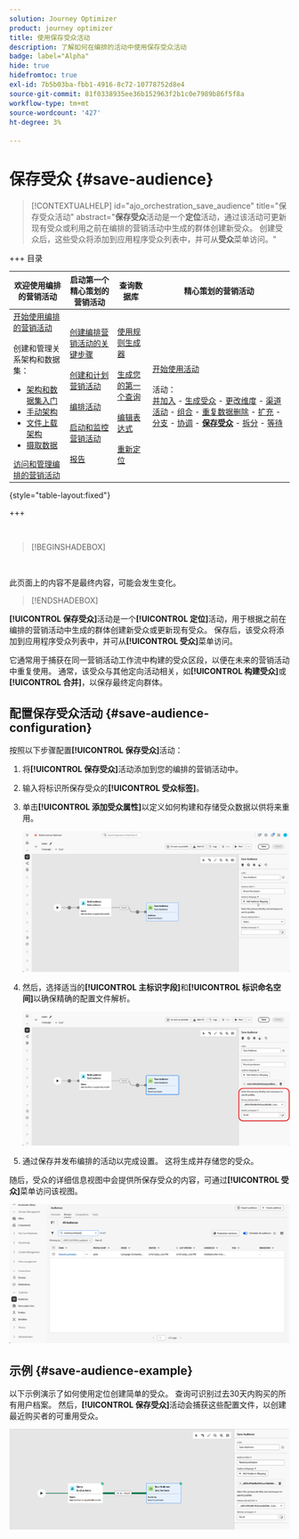 ```yaml
---
solution: Journey Optimizer
product: journey optimizer
title: 使用保存受众活动
description: 了解如何在编排的活动中使用保存受众活动
badge: label="Alpha"
hide: true
hidefromtoc: true
exl-id: 7b5b03ba-fbb1-4916-8c72-10778752d8e4
source-git-commit: 81f0338935ee36b152963f2b1c0e7989b86f5f8a
workflow-type: tm+mt
source-wordcount: '427'
ht-degree: 3%

---
```


# 保存受众 {#save-audience}

>[!CONTEXTUALHELP]
>id="ajo_orchestration_save_audience"
>title="保存受众活动"
>abstract="**保存受众**&#x200B;活动是一个&#x200B;**定位**&#x200B;活动，通过该活动可更新现有受众或利用之前在编排的营销活动中生成的群体创建新受众。 创建受众后，这些受众将添加到应用程序受众列表中，并可从&#x200B;**受众**&#x200B;菜单访问。"


+++ 目录

| 欢迎使用编排的营销活动 | 启动第一个精心策划的营销活动 | 查询数据库 | 精心策划的营销活动 |
|---|---|---|---|
| [开始使用编排的营销活动](../gs-orchestrated-campaigns.md)<br/><br/>创建和管理关系架构和数据集：</br> <ul><li>[架构和数据集入门](../gs-schemas.md)</li><li>[手动架构](../manual-schema.md)</li><li>[文件上载架构](../file-upload-schema.md)</li><li>[摄取数据](../ingest-data.md)</li></ul>[访问和管理编排的营销活动](../access-manage-orchestrated-campaigns.md) | [创建编排营销活动的关键步骤](../gs-campaign-creation.md)<br/><br/>[创建和计划营销活动](../create-orchestrated-campaign.md)<br/><br/>[编排活动](../orchestrate-activities.md)<br/><br/>[启动和监控营销活动](../start-monitor-campaigns.md)<br/><br/>[报告](../reporting-campaigns.md) | [使用规则生成器](../orchestrated-rule-builder.md)<br/><br/>[生成您的第一个查询](../build-query.md)<br/><br/>[编辑表达式](../edit-expressions.md)<br/><br/>[重新定位](../retarget.md) | [开始使用活动](about-activities.md)<br/><br/>活动：<br/>[并加入](and-join.md) - [生成受众](build-audience.md) - [更改维度](change-dimension.md) - [渠道活动](channels.md) - [组合](combine.md) - [重复数据删除](deduplication.md) - [扩充](enrichment.md) - [分支](fork.md) - [协调](reconciliation.md) - <b>[保存受众](save-audience.md)</b> - [拆分](split.md) - [等待](wait.md) |

{style="table-layout:fixed"}

+++

<br/>

>[!BEGINSHADEBOX]

</br>

此页面上的内容不是最终内容，可能会发生变化。

>[!ENDSHADEBOX]

**[!UICONTROL 保存受众]**&#x200B;活动是一个&#x200B;**[!UICONTROL 定位]**&#x200B;活动，用于根据之前在编排的营销活动中生成的群体创建新受众或更新现有受众。 保存后，该受众将添加到应用程序受众列表中，并可从&#x200B;**[!UICONTROL 受众]**&#x200B;菜单访问。

它通常用于捕获在同一营销活动工作流中构建的受众区段，以便在未来的营销活动中重复使用。 通常，该受众与其他定向活动相关，如&#x200B;**[!UICONTROL 构建受众]**&#x200B;或&#x200B;**[!UICONTROL 合并]**，以保存最终定向群体。

## 配置保存受众活动 {#save-audience-configuration}

按照以下步骤配置&#x200B;**[!UICONTROL 保存受众]**&#x200B;活动：

1. 将&#x200B;**[!UICONTROL 保存受众]**&#x200B;活动添加到您的编排的营销活动中。

1. 输入将标识所保存受众的&#x200B;**[!UICONTROL 受众标签]**。

1. 单击&#x200B;**[!UICONTROL 添加受众属性]**&#x200B;以定义如何构建和存储受众数据以供将来重用。

   ![](../assets/save-audience-1.png)

1. 然后，选择适当的&#x200B;**[!UICONTROL 主标识字段]**&#x200B;和&#x200B;**[!UICONTROL 标识命名空间]**&#x200B;以确保精确的配置文件解析。

   ![](../assets/save-audience-2.png)

1. 通过保存并发布编排的活动以完成设置。 这将生成并存储您的受众。

随后，受众的详细信息视图中会提供所保存受众的内容，可通过&#x200B;**[!UICONTROL 受众]**&#x200B;菜单访问该视图。

![](../assets/save-audience-3.png)

## 示例 {#save-audience-example}

以下示例演示了如何使用定位创建简单的受众。 查询可识别过去30天内购买的所有用户档案。 然后，**[!UICONTROL 保存受众]**&#x200B;活动会捕获这些配置文件，以创建最近购买者的可重用受众。

![](../assets/save-audience-4.png)
